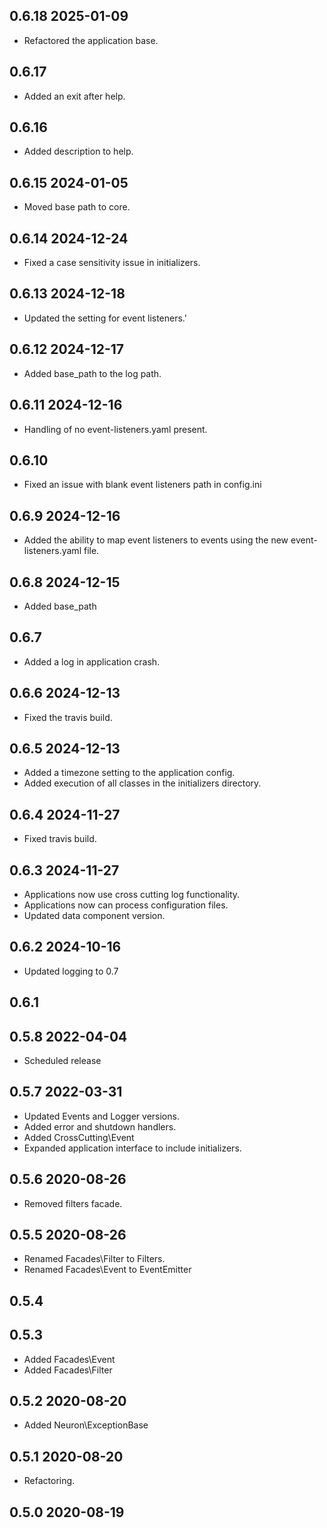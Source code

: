 ## 0.6.18 2025-01-09
* Refactored the application base.

## 0.6.17
* Added an exit after help.

## 0.6.16
* Added description to help.

## 0.6.15 2024-01-05
* Moved base path to core.

## 0.6.14 2024-12-24
* Fixed a case sensitivity issue in initializers.

## 0.6.13 2024-12-18
* Updated the setting for event listeners.'

## 0.6.12 2024-12-17
* Added base_path to the log path.

## 0.6.11 2024-12-16
* Handling of no event-listeners.yaml present.

## 0.6.10
* Fixed an issue with blank event listeners path in config.ini

## 0.6.9 2024-12-16
* Added the ability to map event listeners to events using the new event-listeners.yaml file.

## 0.6.8 2024-12-15
* Added base_path

## 0.6.7
* Added a log in application crash.

## 0.6.6 2024-12-13
* Fixed the travis build.

## 0.6.5 2024-12-13
* Added a timezone setting to the application config.
* Added execution of all classes in the initializers directory.

## 0.6.4 2024-11-27
* Fixed travis build.

## 0.6.3 2024-11-27
* Applications now use cross cutting log functionality.
* Applications now can process configuration files.
* Updated data component version.

## 0.6.2 2024-10-16
* Updated logging to 0.7

## 0.6.1

## 0.5.8 2022-04-04
* Scheduled release

## 0.5.7 2022-03-31
* Updated Events and Logger versions.
* Added error and shutdown handlers.
* Added CrossCutting\Event
* Expanded application interface to include initializers.

## 0.5.6 2020-08-26
* Removed filters facade.

## 0.5.5 2020-08-26
* Renamed Facades\Filter to Filters.
* Renamed Facades\Event to EventEmitter

## 0.5.4

## 0.5.3
* Added Facades\Event
* Added Facades\Filter

## 0.5.2 2020-08-20
* Added Neuron\ExceptionBase

## 0.5.1 2020-08-20
* Refactoring.

## 0.5.0 2020-08-19

